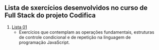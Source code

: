 ## Lista de sxercícios desenvolvidos no curso de Full Stack do projeto Codifica


1. [Lista 01](https://github.com/jeronimofjr/codifica-fullstack/tree/main/lista-01)
    - Exercícios que contemplam as operações fundamentais, estruturas de controle condicional e de repetição na linguagem de programação JavaScript.